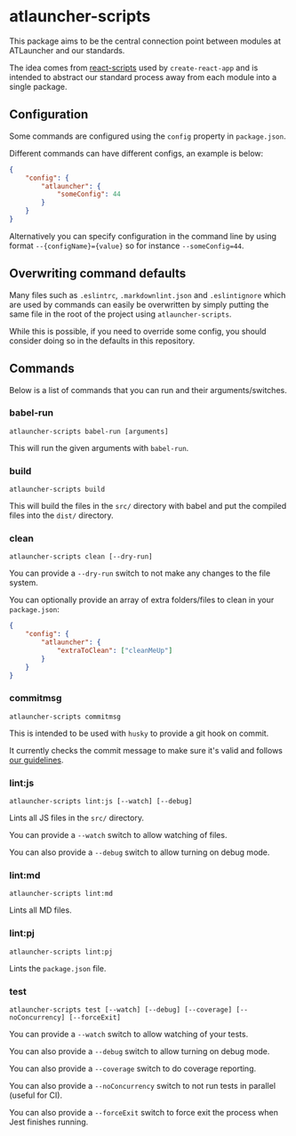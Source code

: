# atlauncher-scripts

This package aims to be the central connection point between modules at ATLauncher and our
standards.

The idea comes from [react-scripts](https://github.com/facebookincubator/create-react-app)
used by `create-react-app` and is intended to abstract our standard process away from each module
into a single package.

## Configuration

Some commands are configured using the `config` property in `package.json`.

Different commands can have different configs, an example is below:

```json
{
    "config": {
        "atlauncher": {
            "someConfig": 44
        }
    }
}
```

Alternatively you can specify configuration in the command line by using format
`--{configName}={value}` so for instance `--someConfig=44`.

## Overwriting command defaults

Many files such as `.eslintrc`, `.markdownlint.json` and `.eslintignore` which are used by commands
can easily be overwritten by simply putting the same file in the root of the project using
`atlauncher-scripts`.

While this is possible, if you need to override some config, you should consider doing so in the
defaults in this repository.

## Commands

Below is a list of commands that you can run and their arguments/switches.

### babel-run

`atlauncher-scripts babel-run [arguments]`

This will run the given arguments with `babel-run`.

### build

`atlauncher-scripts build`

This will build the files in the `src/` directory with babel and put the compiled files into the `dist/` directory.

### clean

`atlauncher-scripts clean [--dry-run]`

You can provide a `--dry-run` switch to not make any changes to the file system.

You can optionally provide an array of extra folders/files to clean in your `package.json`:

```json
{
    "config": {
        "atlauncher": {
            "extraToClean": ["cleanMeUp"]
        }
    }
}
```

### commitmsg

`atlauncher-scripts commitmsg`

This is intended to be used with `husky` to provide a git hook on commit.

It currently checks the commit message to make sure it's valid and follows
[our guidelines](https://github.com/ATLauncher/javascript/blob/master/commitlint-config-atlauncher/README.md).

### lint:js

`atlauncher-scripts lint:js [--watch] [--debug]`

Lints all JS files in the `src/` directory.

You can provide a `--watch` switch to allow watching of files.

You can also provide a `--debug` switch to allow turning on debug mode.

### lint:md

`atlauncher-scripts lint:md`

Lints all MD files.

### lint:pj

`atlauncher-scripts lint:pj`

Lints the `package.json` file.

### test

`atlauncher-scripts test [--watch] [--debug] [--coverage] [--noConcurrency] [--forceExit]`

You can provide a `--watch` switch to allow watching of your tests.

You can also provide a `--debug` switch to allow turning on debug mode.

You can also provide a `--coverage` switch to do coverage reporting.

You can also provide a `--noConcurrency` switch to not run tests in parallel (useful for CI).

You can also provide a `--forceExit` switch to force exit the process when Jest finishes running.
